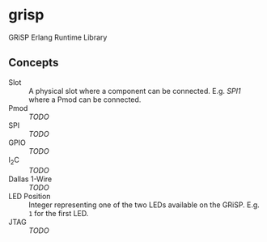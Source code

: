 # grisp
GRiSP Erlang Runtime Library

## Concepts

<dl>
    <dt>Slot</dt>
    <dd>A physical slot where a component can be connected. E.g. <em>SPI1</em> where a Pmod can be connected.</dd>
    <dt>Pmod</dt>
    <dd><em>TODO</em></dd>
    <dt>SPI</dt>
    <dd><em>TODO</em></dd>
    <dt>GPIO</dt>
    <dd><em>TODO</em></dd>
    <dt>I<sub>2</sub>C</dt> <!-- I2C -->
    <dd><em>TODO</em></dd>
    <dt>Dallas 1-Wire</dt>
    <dd><em>TODO</em></dd>
    <dt>LED Position</dt>
    <dd>Integer representing one of the two LEDs available on the GRiSP. E.g. <code>1</code> for the first LED.</dd>
    <dt>JTAG</dt>
    <dd><em>TODO</em></dd>
</dl>
